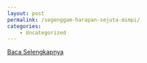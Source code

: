 ```yaml
---
layout: post
permalink: /segenggam-harapan-sejuta-mimpi/
categories:
    - Uncategorized
---
```


[Baca Selengkapnya](/07)
